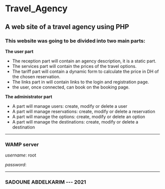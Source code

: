 # Travel_Agency
## A web site of a travel agency using PHP

### This website was going to be divided into two main parts: 

**The user part**

- The reception part will contain an agency description, it is a static part.
- The services part will contain the prices of the travel options.
- The tariff part will contain a dynamic form to calculate the price in DH of the chosen reservation.
- The links part in will contain links to the login and registration page.
- the user, once connected, can book on the booking page.

**The administrator part**

- A part will manage users: create, modify or delete a user
- A part will manage reservations: create, modify or delete a reservation
- A part will manage the options: create, modify or delete an option
- A part will manage the destinations: create, modify or delete a destination
---
### WAMP server

*username*: root

*password*:

---
### SADOUNE ABDELKARIM --- 2021
